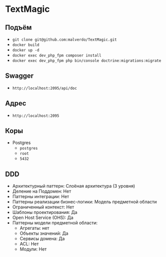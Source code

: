 # TextMagic

## Подъём
- `git clone git@github.com:malverdo/TextMagic.git`
- `docker build`
- `docker up -d`
- `docker exec dev_php_fpm composer install`
- `docker exec dev_php_fpm php bin/console doctrine:migrations:migrate`

## Swagger
- `http://localhost:2095/api/doc`

## Адрес
- `http://localhost:2095`

## Коры
- Postgres
  - `postgres`
  - `root`
  - `5432`

## DDD
- Архитектурный паттерн: Слоёная архитектура (3 уровня)
- Деление на Поддомен: Нет
- Паттерны интеграции: Нет
- Паттерны реализации бизнес-логики: Модель предметной области
- Ограниченный контекст: Нет
- Шаблоны проектирования: Да
- Open Host Service (OHS): Да
- Паттерны модели предметной области: 
  - Агрегаты: нет
  - Объекты значений: Да
  - Сервисы домена: Да
  - ACL: Нет
  - Модули: Нет